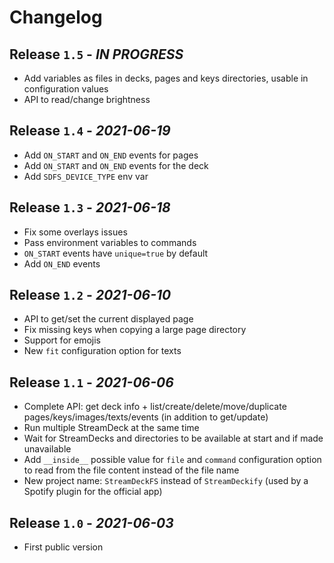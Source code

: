 # Changelog


## Release `1.5` - *IN PROGRESS*

- Add variables as files in decks, pages and keys directories, usable in configuration values
- API to read/change brightness


## Release `1.4` - *2021-06-19*

- Add `ON_START` and `ON_END` events for pages
- Add `ON_START` and `ON_END` events for the deck
- Add `SDFS_DEVICE_TYPE` env var


## Release `1.3` - *2021-06-18*

- Fix some overlays issues
- Pass environment variables to commands
- `ON_START` events have `unique=true` by default
- Add `ON_END` events


## Release `1.2` - *2021-06-10*

- API to get/set the current displayed page
- Fix missing keys when copying a large page directory
- Support for emojis
- New `fit` configuration option for texts


## Release `1.1` - *2021-06-06*

- Complete API: get deck info + list/create/delete/move/duplicate pages/keys/images/texts/events (in addition to get/update) 
- Run multiple StreamDeck at the same time
- Wait for StreamDecks and directories to be available at start and if made unavailable
- Add `__inside__` possible value for `file` and `command` configuration option to read from the file content instead of the file name
- New project name: `StreamDeckFS` instead of `StreamDeckify` (used by a Spotify plugin for the official app)


## Release `1.0` - *2021-06-03*

- First public version
